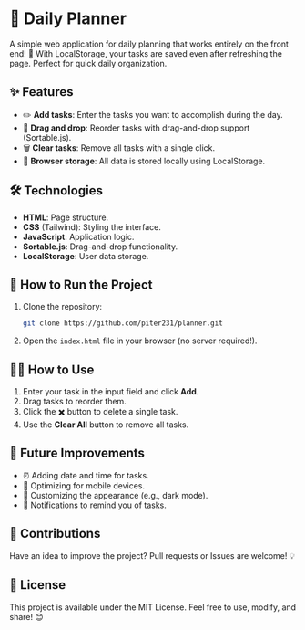 # 📅 Daily Planner

A simple web application for daily planning that works entirely on the front end! 🚀 With LocalStorage, your tasks are saved even after refreshing the page. Perfect for quick daily organization.

## ✨ Features

- ✏️ **Add tasks**: Enter the tasks you want to accomplish during the day.
- 🔄 **Drag and drop**: Reorder tasks with drag-and-drop support (Sortable.js).
- 🗑️ **Clear tasks**: Remove all tasks with a single click.
- 💾 **Browser storage**: All data is stored locally using LocalStorage.

## 🛠️ Technologies

- **HTML**: Page structure.
- **CSS** (Tailwind): Styling the interface.
- **JavaScript**: Application logic.
- **Sortable.js**: Drag-and-drop functionality.
- **LocalStorage**: User data storage.

## 🚀 How to Run the Project

1. Clone the repository:
   ```bash
   git clone https://github.com/piter231/planner.git
   ```

2. Open the `index.html` file in your browser (no server required!).

## 🧑‍💻 How to Use

1. Enter your task in the input field and click **Add**.
2. Drag tasks to reorder them.
3. Click the ✖️ button to delete a single task.
4. Use the **Clear All** button to remove all tasks.

## 🌟 Future Improvements

- ⏰ Adding date and time for tasks.
- 📱 Optimizing for mobile devices.
- 🎨 Customizing the appearance (e.g., dark mode).
- 🔔 Notifications to remind you of tasks.

## 🤝 Contributions

Have an idea to improve the project? Pull requests or Issues are welcome! 💡

## 📜 License

This project is available under the MIT License. Feel free to use, modify, and share! 😊

